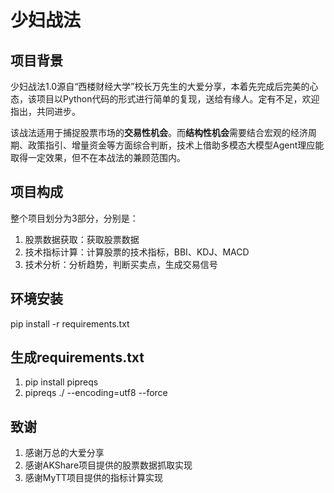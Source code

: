 # 少妇战法
## 项目背景
少妇战法1.0源自“西楼财经大学”校长万先生的大爱分享，本着先完成后完美的心态，该项目以Python代码的形式进行简单的复现，送给有缘人。定有不足，欢迎指出，共同进步。

该战法适用于捕捉股票市场的**交易性机会**。而**结构性机会**需要结合宏观的经济周期、政策指引、增量资金等方面综合判断，技术上借助多模态大模型Agent理应能取得一定效果，但不在本战法的兼顾范围内。

## 项目构成
整个项目划分为3部分，分别是：
1. 股票数据获取：获取股票数据
2. 技术指标计算：计算股票的技术指标，BBI、KDJ、MACD
3. 技术分析：分析趋势，判断买卖点，生成交易信号

## 环境安装
pip install -r requirements.txt

## 生成requirements.txt
1. pip install pipreqs
2. pipreqs ./ --encoding=utf8  --force

## 致谢
1. 感谢万总的大爱分享
2. 感谢AKShare项目提供的股票数据抓取实现
3. 感谢MyTT项目提供的指标计算实现
